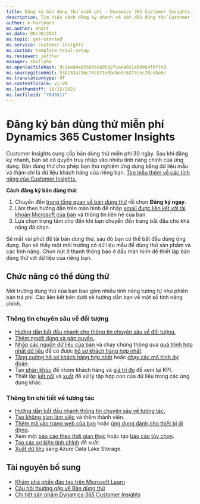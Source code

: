 ```yaml
---
title: Đăng ký bản dùng thử miễn phí - Dynamics 365 Customer Insights
description: Tìm hiểu cách đăng ký nhanh và bắt đầu dùng thử Customer Insights miễn phí. Khám phá ứng dụng và tìm các tài nguyên học tập bổ sung.
author: m-hartmann
ms.author: mhart
ms.date: 09/30/2021
ms.topic: get-started
ms.service: customer-insights
ms.custom: template-trial-setup
ms.reviewer: jeffhar
manager: shellyha
ms.openlocfilehash: dc1ea94ad55886c605d27caea031e00964f6f7c8
ms.sourcegitcommit: 53b133a716c73cb71e8bcbedc6273cec70ceba6c
ms.translationtype: HT
ms.contentlocale: vi-VN
ms.lasthandoff: 10/15/2021
ms.locfileid: "7645517"
---
```

# <a name="sign-up-for-a-free-dynamics-365-customer-insights-trial"></a>Đăng ký bản dùng thử miễn phí Dynamics 365 Customer Insights

Customer Insights cung cấp bản dùng thử miễn phí 30 ngày. Sau khi đăng ký nhanh, bạn sẽ có quyền truy nhập vào nhiều tính năng chính của ứng dụng. Bản dùng thử cho phép bạn thử nghiệm ứng dụng bằng dữ liệu mẫu và thậm chí là dữ liệu khách hàng của riêng bạn. [Tìm hiểu thêm về các tính năng của Customer Insights.](overview.md)

**Cách đăng ký bản dùng thử**:

1. Chuyển đến [trang tổng quan về bản dùng thử](https://dynamics.microsoft.com/get-started/?appname=customerinsights) rồi chọn **Đăng ký ngay**.
1. Làm theo hướng dẫn trên màn hình để nhập [email được liên kết với tài khoản Microsoft của bạn](https://support.microsoft.com/windows/what-is-a-microsoft-account-4a7c48e9-ff5a-e9c6-5a5c-1a57d66c3bfa) và thông tin liên hệ của bạn.
1. Lựa chọn trọng tâm cho đến khi bạn chuyển đến trang bắt đầu cho khả năng đã chọn.

Sẽ mất vài phút để tải bản dùng thử, sau đó bạn có thể bắt đầu dùng ứng dụng. Bạn sẽ thấy một môi trường có dữ liệu mẫu để dùng thử sản phẩm và các tính năng. Chọn nút ở thanh thông báo ở đầu màn hình để thiết lập bản dùng thử với dữ liệu của riêng bạn.

## <a name="what-to-try"></a>Chức năng có thể dùng thử

Môi trường dùng thử của bạn bao gồm nhiều tính năng tương tự như phiên bản trả phí. Các liên kết bên dưới sẽ hướng dẫn bạn về một số tính năng chính.

### <a name="audience-insights"></a>Thông tin chuyên sâu về đối tượng

- [Hướng dẫn bắt đầu nhanh cho thông tin chuyên sâu về đối tượng.](audience-insights/get-started.md)
- [Thêm người dùng và gán quyền.](audience-insights/permissions.md)
- [Nhập các nguồn dữ liệu của bạn](audience-insights/data-sources.md) và chạy chúng thông qua [quá trình hợp nhất dữ liệu](audience-insights/data-unification.md) để có được [hồ sơ khách hàng hợp nhất](audience-insights/customer-profiles.md).
- [Tăng cường hồ sơ khách hàng hợp nhất](audience-insights/enrichment-hub.md) hoặc [chạy các mô hình dự đoán](audience-insights/predictions-overview.md).
- Tạo [phân khúc](audience-insights/segments.md) để nhóm khách hàng và [giá trị đo](audience-insights/measures.md) để xem lại KPI.
- Thiết lập [kết nối](audience-insights/connections.md) và [xuất](audience-insights/export-destinations.md) để xử lý tập hợp con của dữ liệu trong các ứng dụng khác.

### <a name="engagement-insights"></a>Thông tin chi tiết về tương tác

- [Hướng dẫn bắt đầu nhanh thông tin chuyên sâu về tương tác.](engagement-insights/get-started.md)
- [Tạo không gian làm việc](engagement-insights/create-workspace.md) và thêm thành viên.
- [Thêm mã vào trang web của bạn](engagement-insights/instrument-website.md) hoặc [ứng dụng dành cho thiết bị di động](engagement-insights/developer-resources.md#capture-events-from-mobile-apps).
- Xem một [báo cáo theo thời gian thực](engagement-insights/view-reports.md) hoặc tạo [báo cáo tùy chọn](engagement-insights/custom-reports.md).
- [Tạo các sự kiện tinh chỉnh](engagement-insights/refined-events.md) để xuất.
- [Xuất dữ liệu](engagement-insights/export-events.md) sang Azure Data Lake Storage.

## <a name="additional-resources"></a>Tài nguyên bổ sung

- [Khám phá phần đào tạo trên Microsoft Learn](/learn/browse/?filter-products=dynamics-dynamics-cust-insights)
- [Câu hỏi thường gặp về Bản dùng thử](trial-faq.md)
- [Chi tiết sản phẩm Dynamics 365 Customer Insights](https://dynamics.microsoft.com/ai/customer-insights/)

